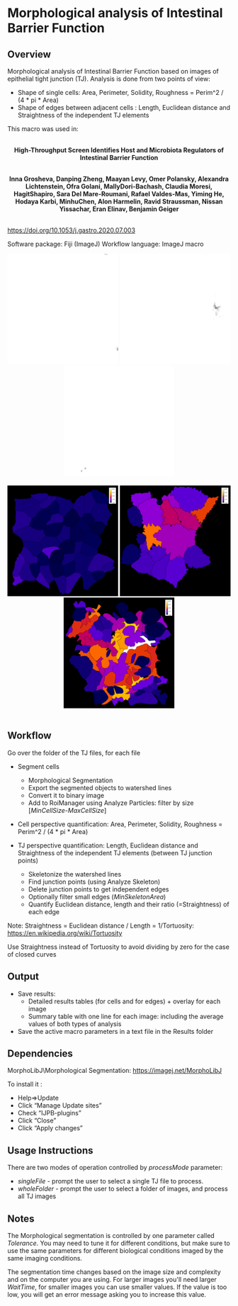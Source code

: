 # Morphological analysis of Intestinal Barrier Function

## Overview

Morphological analysis of Intestinal Barrier Function based on images of epithelial tight junction (TJ).
Analysis is done from two points of view:
- Shape of single cells:  Area, Perimeter, Solidity, Roughness = Perim^2 / (4 * pi * Area)
- Shape of edges between adjacent cells : Length, Euclidean distance and Straightness of the independent TJ elements

This macro was used in:  <br/> <br/>

<p align="center"> <strong> High-Throughput Screen Identifies Host and Microbiota Regulators of Intestinal Barrier Function </strong><br/> <br/> </p>
	
<p align="center"> <strong>Inna Grosheva, Danping Zheng, Maayan Levy, Omer Polansky, Alexandra Lichtenstein, Ofra Golani, MallyDori-Bachash, Claudia Moresi, HagitShapiro, Sara Del Mare-Roumani, Rafael Valdes-Mas, Yiming He, Hodaya Karbi, MinhuChen, Alon Harmelin, Ravid Straussman, Nissan Yissachar, Eran Elinav, Benjamin Geiger </strong><br/> <br/>
	</p>

https://doi.org/10.1053/j.gastro.2020.07.003

Software package: Fiji (ImageJ)
Workflow language: ImageJ macro

<p align="center">
<img src="https://github.com/WIS-MICC-CellObservatory/Intestinal_Barrier_Function/blob/master/PNG/control_2.png" width="250" title="control_2">
<img src="https://github.com/WIS-MICC-CellObservatory/Intestinal_Barrier_Function/blob/master/PNG/TypeI_zig_zag_1.png" width="250" title="zig_zag_1">
<img src="https://github.com/WIS-MICC-CellObservatory/Intestinal_Barrier_Function/blob/master/PNG/TypeII_flowers_2.png" width="250" title="flower_2"> <br/> <br/>
<img src="https://github.com/WIS-MICC-CellObservatory/Intestinal_Barrier_Function/blob/master/PNG/control_2_Roughness_Flatten.png" width="250" title="control_2 cell roughness">
<img src="https://github.com/WIS-MICC-CellObservatory/Intestinal_Barrier_Function/blob/master/PNG/TypeI_zig_zag_1_Roughness_Flatten.png" width="250" title="zig_zag_1  cell roughness">
<img src="https://github.com/WIS-MICC-CellObservatory/Intestinal_Barrier_Function/blob/master/PNG/TypeII_flowers_2_Roughness_Flatten.png" width="250" title="flower_2  cell roughness"> 
	<br/> <br/> </p>
     
## Workflow

Go over the folder of the TJ files, for each file
- Segment cells
	 + Morphological Segmentation
 	 + Export the segmented objects to watershed lines
 	 + Convert it to binary image
 	 + Add to RoiManager using Analyze Particles: filter by size [*MinCellSize*-*MaxCellSize*]

- Cell perspective quantification: Area, Perimeter, Solidity, Roughness = Perim^2 / (4 * pi * Area)
- TJ perspective quantification: Length, Euclidean distance and Straightness of the independent TJ elements (between TJ junction points)
 	 + Skeletonize the watershed lines
 	 + Find junction points (using Analyze Skeleton)
 	 + Delete junction points to get independent edges
 	 + Optionally filter small edges (*MinSkeletonArea*)
 	 + Quantify Euclidean distance, length and their ratio (=Straightness) of each edge

Note: Straightness = Euclidean distance / Length = 1/Tortuosity: https://en.wikipedia.org/wiki/Tortuosity

Use Straightness instead of Tortuosity to avoid dividing by zero for the case of closed curves

## Output

- Save results:
 	+ Detailed results tables (for cells and for edges) + overlay for each image
	+ Summary table with one line for each image: including the average values of both types of analysis
- Save the active macro parameters in a text file in the Results folder

## Dependencies

 MorphoLibJ\Morphological Segmentation: https://imagej.net/MorphoLibJ

 To install it :
 - Help=>Update
 - Click “Manage Update sites”
 - Check “IJPB-plugins”
 - Click “Close”
 - Click “Apply changes”

## Usage Instructions

  There are two modes of operation controlled by *processMode* parameter:
  - *singleFile* - prompt the user to select a single TJ file to process.
  - *wholeFolder* - prompt the user to select a folder of images, and process all TJ images

## Notes

The Morphological segmentation is controlled by one parameter called *Tolerance*.
You may need to tune it for different conditions, but make sure to use the same parameters for different biological conditions imaged by the same imaging conditions.

The segmentation time changes based on the image size and complexity and on the computer you are using. For larger images you'll need larger *WaitTime*, for smaller images you can use smaller values. If the value is too low, you will get an error message asking you to increase this value.

